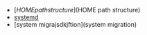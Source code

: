 - [$HOME path structure]($HOME path structure)
- [systemd](systemd)
- [system migrajsdkjftion](system migration)
